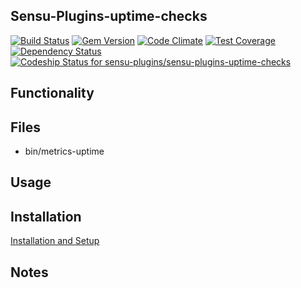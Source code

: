 ## Sensu-Plugins-uptime-checks

[![Build Status](https://travis-ci.org/sensu-plugins/sensu-plugins-uptime-checks.svg?branch=master)](https://travis-ci.org/sensu-plugins/sensu-plugins-uptime-checks)
[![Gem Version](https://badge.fury.io/rb/sensu-plugins-uptime-checks.svg)](http://badge.fury.io/rb/sensu-plugins-uptime-checks)
[![Code Climate](https://codeclimate.com/github/sensu-plugins/sensu-plugins-uptime-checks/badges/gpa.svg)](https://codeclimate.com/github/sensu-plugins/sensu-plugins-uptime-checks)
[![Test Coverage](https://codeclimate.com/github/sensu-plugins/sensu-plugins-uptime-checks/badges/coverage.svg)](https://codeclimate.com/github/sensu-plugins/sensu-plugins-uptime-checks)
[![Dependency Status](https://gemnasium.com/sensu-plugins/sensu-plugins-uptime-checks.svg)](https://gemnasium.com/sensu-plugins/sensu-plugins-uptime-checks)
[ ![Codeship Status for sensu-plugins/sensu-plugins-uptime-checks](https://codeship.com/projects/4af07720-e214-0132-e0ed-4ea0dd54b93d/status?branch=master)](https://codeship.com/projects/81389)

## Functionality

## Files
 * bin/metrics-uptime

## Usage

## Installation

[Installation and Setup](https://github.com/sensu-plugins/documentation/blob/master/user_docs/installation_instructions.md)

## Notes
